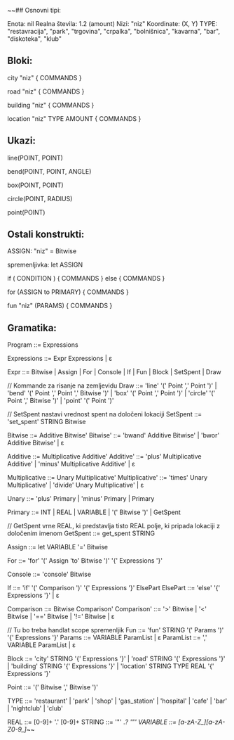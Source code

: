 ~~## Osnovni tipi:

Enota: nil
Realna števila: 1.2 (amount)
Nizi: "niz"
Koordinate: (X, Y)
TYPE: "restavracija", "park", "trgovina", "crpalka", "bolnišnica", "kavarna", "bar", "diskoteka", "klub"

## Bloki:

city "niz" {
    COMMANDS
}

road "niz" {
    COMMANDS
}

building "niz" {
    COMMANDS
}

location "niz" TYPE AMOUNT {
    COMMANDS
}

## Ukazi:
line(POINT, POINT)

bend(POINT, POINT, ANGLE)

box(POINT, POINT)

circle(POINT, RADIUS)

point(POINT)

## Ostali konstrukti:
ASSIGN: "niz" = Bitwise

spremenljivka: let ASSIGN

if ( CONDITION ) {
    COMMANDS
} else {
    COMMANDS
}

for (ASSIGN to PRIMARY) {
    COMMANDS
}

fun "niz" (PARAMS) {
    COMMANDS
}

## Gramatika:
Program         ::= Expressions

Expressions     ::= Expr Expressions | ε

Expr            ::= Bitwise
                | Assign
                | For
                | Console
                | If
                | Fun
                | Block
                | SetSpent
                | Draw

// Kommande za risanje na zemljevidu
Draw            ::= 'line' '(' Point ',' Point ')'
                | 'bend' '(' Point ',' Point ',' Bitwise ')'
                | 'box' '(' Point ',' Point ')'
                | 'circle' '(' Point ',' Bitwise ')'
                | 'point' '(' Point ')'

// SetSpent nastavi vrednost spent na določeni lokaciji
SetSpent        ::= 'set_spent' STRING Bitwise

Bitwise         ::= Additive Bitwise'
Bitwise'        ::= 'bwand' Additive Bitwise'
                | 'bwor' Additive Bitwise'
                | ε

Additive        ::= Multiplicative Additive'
Additive'       ::= 'plus' Multiplicative Additive'
                | 'minus' Multiplicative Additive'
                | ε

Multiplicative  ::= Unary Multiplicative'
Multiplicative' ::= 'times' Unary Multiplicative'
                | 'divide' Unary Multiplicative'
                | ε

Unary           ::= 'plus' Primary
                | 'minus' Primary
                | Primary

Primary         ::= INT
                | REAL
                | VARIABLE
                | '(' Bitwise ')'
                | GetSpent

// GetSpent vrne REAL, ki predstavlja tisto REAL polje, ki pripada lokaciji z določenim imenom
GetSpent       ::= get_spent STRING

Assign          ::= let VARIABLE '=' Bitwise

For             ::= 'for' '(' Assign 'to' Bitwise ')' '{' Expressions '}'

Console         ::= 'console' Bitwise

If              ::= 'if' '(' Comparison ')' '{' Expressions '}' ElsePart
ElsePart        ::= 'else' '{' Expressions '}' | ε

Comparison ::= Bitwise Comparison'
Comparison' ::= '>' Bitwise | '<' Bitwise | '==' Bitwise | '!=' Bitwise | ε

// Tu bo treba handlat scope spremenljik
Fun             ::= 'fun' STRING '(' Params ')' '{' Expressions '}'
Params          ::= VARIABLE ParamList | ε
ParamList       ::= ',' VARIABLE ParamList | ε

Block           ::= 'city' STRING '{' Expressions '}'
                | 'road' STRING '{' Expressions '}'
                | 'building' STRING '{' Expressions '}'
                | 'location' STRING TYPE REAL '{' Expressions '}'

Point           ::= '(' Bitwise ',' Bitwise ')'

TYPE            ::= 'restaurant'
                | 'park'
                | 'shop'
                | 'gas_station'
                | 'hospital'
                | 'cafe'
                | 'bar'
                | 'nightclub'
                | 'club'

REAL            ::= [0-9]+ '.' [0-9]+
STRING          ::= '"' .*? '"'
VARIABLE        ::= [a-zA-Z_][a-zA-Z0-9_]*~~






